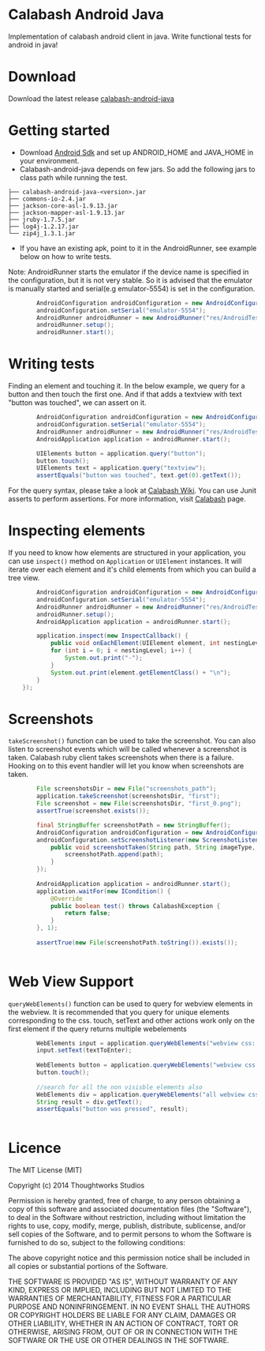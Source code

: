 Calabash Android Java
=====================

Implementation of calabash android client in java.
Write functional tests for android in java!

Download
=========

Download the latest release [calabash-android-java](https://github.com/vishnukarthikl/calabash-android-java/releases/)

Getting started
===============
* Download [Android Sdk](https://developer.android.com/sdk/index.html) and set up ANDROID_HOME and JAVA_HOME in your environment.
* Calabash-android-java depends on few jars. So add the following jars to class path while running the test.
```
├── calabash-android-java-<version>.jar
├── commons-io-2.4.jar
├── jackson-core-asl-1.9.13.jar
├── jackson-mapper-asl-1.9.13.jar
├── jruby-1.7.5.jar
├── log4j-1.2.17.jar
└── zip4j_1.3.1.jar
```
* If you have an existing apk, point to it in the AndroidRunner, see example below on how to write tests.

Note: AndroidRunner starts the emulator if the device name is specified in the configuration, but it is not very stable. So it is advised that the emulator is manually started and serial(e.g emulator-5554) is set in the configuration.

```java
        AndroidConfiguration androidConfiguration = new AndroidConfiguration();
        androidConfiguration.setSerial("emulator-5554");
        AndroidRunner androidRunner = new AndroidRunner("res/AndroidTestApplication.apk", androidConfiguration);
        androidRunner.setup();
        androidRunner.start();
```

Writing tests
==============

Finding an element and touching it. In the below example, we query for a button and then touch the first one. And if that adds a textview with text "button was touched", we can assert on it.

```java
        AndroidConfiguration androidConfiguration = new AndroidConfiguration();
        androidConfiguration.setSerial("emulator-5554");
        AndroidRunner androidRunner = new AndroidRunner("res/AndroidTestApplication.apk", androidConfiguration);
        AndroidApplication application = androidRunner.start();

        UIElements button = application.query("button");
        button.touch();
        UIElements text = application.query("textview");
        assertEquals("button was touched", text.get(0).getText());

```

For the query syntax, please take a look at [Calabash Wiki](http://blog.lesspainful.com/2012/12/18/Android-Query/). You can use Junit asserts to perform assertions. For more information, visit [Calabash](https://github.com/calabash/calabash-android) page.

Inspecting elements
===================

If you need to know how elements are structured in your application, you can use `inspect()` method on `Application` or `UIElement` instances. It will iterate over each element and it's child elements from which you can build a tree view.

```java
        AndroidConfiguration androidConfiguration = new AndroidConfiguration();
        androidConfiguration.setSerial("emulator-5554");
        AndroidRunner androidRunner = new AndroidRunner("res/AndroidTestApplication.apk", androidConfiguration);
        androidRunner.setup();
        AndroidApplication application = androidRunner.start();

        application.inspect(new InspectCallback() {
  	        public void onEachElement(UIElement element, int nestingLevel) {
   			for (int i = 0; i < nestingLevel; i++) {
   				System.out.print("-");
  			}
   			System.out.print(element.getElementClass() + "\n");
  		}
   	});

```

Screenshots
===========

`takeScreenshot()` function can be used to take the screenshot. You can also listen to screenshot events which will be called whenever a screenshot is taken. Calabash ruby client takes screenshots when there is a failure. Hooking on to this event handler will let you know when screenshots are taken.

````java
        File screenshotsDir = new File("screenshots_path");
        application.takeScreenshot(screenshotsDir, "first");
        File screenshot = new File(screenshotsDir, "first_0.png");
        assertTrue(screenshot.exists());
````

```java
        final StringBuffer screenshotPath = new StringBuffer();
        AndroidConfiguration androidConfiguration = new AndroidConfiguration();
        androidConfiguration.setScreenshotListener(new ScreenshotListener() {
            public void screenshotTaken(String path, String imageType, String fileName) {
                screenshotPath.append(path);
            }
        });
            
        AndroidApplication application = androidRunner.start();
        application.waitFor(new ICondition() {
            @Override
            public boolean test() throws CalabashException {
                return false;
            }
        }, 1);
        
        assertTrue(new File(screenshotPath.toString()).exists());
        
```

Web View Support
================

`queryWebElements()` function can be used to query for webview elements in the webview. It is recommended that you query for unique elements corresponding to the css. touch, setText and other actions work only on the first element if the query returns multiple webelements

````java
        WebElements input = application.queryWebElements("webview css:'input'");
        input.setText(textToEnter);
        
        WebElements button = application.queryWebElements("webview css:'button'");
        button.touch();
        
        //search for all the non visisble elements also
        WebElements div = application.queryWebElements("all webview css:'div'");
        String result = div.getText();
        assertEquals("button was pressed", result);
        
````



Licence
==========

The MIT License (MIT)

Copyright (c) 2014 Thoughtworks Studios

Permission is hereby granted, free of charge, to any person obtaining a copy
of this software and associated documentation files (the "Software"), to deal
in the Software without restriction, including without limitation the rights
to use, copy, modify, merge, publish, distribute, sublicense, and/or sell
copies of the Software, and to permit persons to whom the Software is
furnished to do so, subject to the following conditions:

The above copyright notice and this permission notice shall be included in
all copies or substantial portions of the Software.

THE SOFTWARE IS PROVIDED "AS IS", WITHOUT WARRANTY OF ANY KIND, EXPRESS OR
IMPLIED, INCLUDING BUT NOT LIMITED TO THE WARRANTIES OF MERCHANTABILITY,
FITNESS FOR A PARTICULAR PURPOSE AND NONINFRINGEMENT. IN NO EVENT SHALL THE
AUTHORS OR COPYRIGHT HOLDERS BE LIABLE FOR ANY CLAIM, DAMAGES OR OTHER
LIABILITY, WHETHER IN AN ACTION OF CONTRACT, TORT OR OTHERWISE, ARISING FROM,
OUT OF OR IN CONNECTION WITH THE SOFTWARE OR THE USE OR OTHER DEALINGS IN
THE SOFTWARE.
